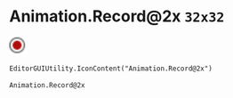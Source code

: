 # Animation.Record@2x `32x32`
<img src="/img/Animation.Record.png" width=32 height=32>

``` CSharp
EditorGUIUtility.IconContent("Animation.Record@2x")
```
```
Animation.Record@2x
```

